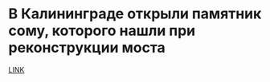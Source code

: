 # В Калининграде открыли памятник сому, которого нашли при реконструкции моста



[LINK](https://varlamov.ru/3041585.html)